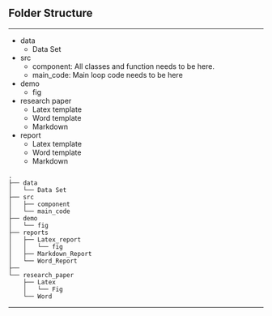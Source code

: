 ## Folder Structure

---

- data
  - Data Set
- src
  - component: All classes and function needs to be here.
  - main_code: Main loop code needs to be here
- demo
  - fig
- research paper
  - Latex template
  - Word template
  - Markdown
- report
  - Latex template
  - Word template
  - Markdown

```
.
├── data
│   └── Data Set
├── src
│   ├── component
│   └── main_code
├── demo
│   └── fig
├── reports
│   ├── Latex_report
│   │   └── fig
│   ├── Markdown_Report
│   └── Word_Report
├──
└── research_paper
    ├── Latex
    │   └── Fig
    └── Word
```

---
